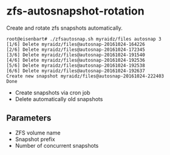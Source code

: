 # zfs-autosnapshot-rotation

Create and rotate zfs snapshots automatically.

```
root@eisenbart# ./zfsautosnap.sh myraidz/files autosnap 3
[1/6] Delete myraidz/files@autosnap-20161024-164226
[2/6] Delete myraidz/files@autosnap-20161024-172345
[3/6] Delete myraidz/files@autosnap-20161024-191540
[4/6] Delete myraidz/files@autosnap-20161024-192536
[5/6] Delete myraidz/files@autosnap-20161024-192538
[6/6] Delete myraidz/files@autosnap-20161024-192637
Create new snapshot myraidz/files@autosnap-20161024-222403
Done
```

- Create snapshots via cron job
- Delete automatically old snapshots

## Parameters

- ZFS volume name
- Snapshot prefix
- Number of concurrent snapshots

